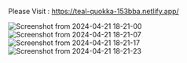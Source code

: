 Please Visit : https://teal-quokka-153bba.netlify.app/

![Screenshot from 2024-04-21 18-21-00](https://github.com/prabhurajcode/weather-app/assets/122979954/f7dd9ba1-fe36-4017-bd20-6e67e029561f)
![Screenshot from 2024-04-21 18-21-07](https://github.com/prabhurajcode/weather-app/assets/122979954/be57595a-9384-4efd-98c6-8773c327c17f)
![Screenshot from 2024-04-21 18-21-17](https://github.com/prabhurajcode/weather-app/assets/122979954/e651194b-a4d0-499b-9f55-ef6795764cb7)
![Screenshot from 2024-04-21 18-21-23](https://github.com/prabhurajcode/weather-app/assets/122979954/287d9206-831a-4e7d-92c1-a34c58b55c9d)
